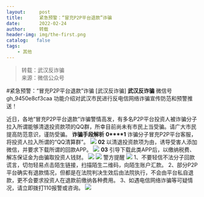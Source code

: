 ```yaml
---
layout:     post
title:      紧急预警：“冒充P2P平台退款”诈骗
date:       2022-02-24
author:     转载
header-img: img/the-first.png
catalog:   false
tags:
    - 其他
---
```


<blockquote><p>转载：武汉反诈骗<br>
来源：微信公众号</p></blockquote>

#紧急预警：“冒充P2P平台退款”诈骗
[武汉反诈骗]
**武汉反诈骗**
微信号gh_9450e8cf3caa
功能介绍对武汉市民进行反电信网络诈骗宣传防范和预警推送！

近日，各地“冒充P2P平台退款”诈骗警情高发，有多名P2P平台投资人被诈骗分子拉入所谓能够清退投资款项的QQ群，所幸目前尚未有市民上当受骗。请广大市民提高防范意识，谨防受骗。
**诈骗手段解析**
**0****1**
诈骗分子冒充P2P平台客服，将投资人拉入所谓的“QQ清算群”。
![]({{site.baseurl}}/postimg/lr7yzsZnle7tApSiaRv4zGDRI30o0wmKqMmJsQnX41XjmAuYt2hGIthhjy0iaXfwpgxdMt0ianYoJnYpSW906ECgA.jpeg)
**02**
以清退投资款项为由，诱导受害人添加微信，并要求下载所谓的回款APP。
![]({{site.baseurl}}/postimg/lr7yzsZnle7tApSiaRv4zGDRI30o0wmKqlULIgFONjNd4I4EOfsAjDGVO9YfY7t9LpHs8uDjibFicciat5b3uaFxyA.jpeg)
**03**
引导下载此类APP后，以缴纳税费、解冻保证金为由骗取投资人钱财。
![]({{site.baseurl}}/postimg/lr7yzsZnle7tApSiaRv4zGDRI30o0wmKqtkic76KoU3z8JI3z0zDgkicMyfARNho50m7wR03nEl5jXPazQkmBwsrg.jpeg)
![]({{site.baseurl}}/postimg/NWToNVYPlrylUEGaQphNKlT6fkQTrpVdyscqgxdheSg4roxib7XSuP70UNxaOPFshk8KQKFlLrPffkhk44cxARA.gif)
警方提醒
![]({{site.baseurl}}/postimg/lr7yzsZnle4ReYrvGB9YhR6gcLST8pkliaMGicmS3rXHV6CdKMRcMM3Lh6rIqughndAg61NGV5JhZTjUXBnVf5mA.gif)
1、不要轻信不法分子回款谎言，切勿轻易点击陌生链接，扫描陌生二维码，向陌生账户汇款。
2、部分P2P平台确实有退款情况，但都是在法院判决生效后由法院执行，不会由平台私自退款，更不会要求投资人在退款前缴纳各种费用。
3、如遇电信网络诈骗等可疑情况，请立即拨打110报警或咨询。
![]({{site.baseurl}}/postimg/8wBAcE4t1v5sIHb17AzZyJmxsHzbGV3lyesPkYI6Y0NIib28mPOAU171IRicRu7URGmoPFUB0aJ1OGwDIACAKK8g.jpeg)
